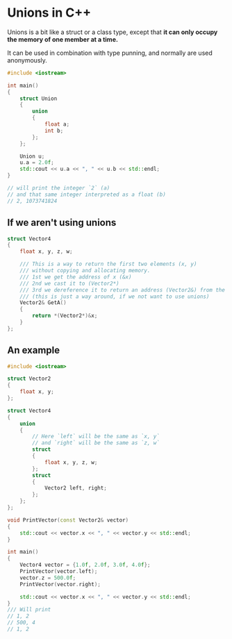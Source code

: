 # Unions in C++

Unions is a bit like a struct or a class type, except that **it can only occupy the memory of one member at a time.**

It can be used in combination with type punning, and normally are used anonymously.

```cpp
#include <iostream>

int main()
{
    struct Union
    {
        union
        {
            float a;
            int b;
        };
    };

    Union u;
    u.a = 2.0f;
    std::cout << u.a << ", " << u.b << std::endl;
}

// will print the integer `2` (a)
// and that same integer interpreted as a float (b) 
// 2, 1073741824
```

## If we aren't using unions

```cpp
struct Vector4
{
    float x, y, z, w;

    /// This is a way to return the first two elements (x, y)
    /// without copying and allocating memory.
    /// 1st we get the address of x (&x)
    /// 2nd we cast it to (Vector2*)
    /// 3rd we dereference it to return an address (Vector2&) from the method signature
    /// (this is just a way around, if we not want to use unions)
    Vector2& GetA()
    {
        return *(Vector2*)&x;
    }
};
```

## An example

```cpp
#include <iostream>

struct Vector2
{
    float x, y;
};

struct Vector4
{
    union
    {
        // Here `left` will be the same as `x, y`
        // and `right` will be the same as `z, w`
        struct
        {
            float x, y, z, w;
        };
        struct
        {
            Vector2 left, right;
        };
    };
};

void PrintVector(const Vector2& vector)
{
    std::cout << vector.x << ", " << vector.y << std::endl;
}

int main()
{
    Vector4 vector = {1.0f, 2.0f, 3.0f, 4.0f};
    PrintVector(vector.left);
    vector.z = 500.0f;
    PrintVector(vector.right);

    std::cout << vector.x << ", " << vector.y << std::endl;
}
/// Will print
// 1, 2
// 500, 4
// 1, 2
```
